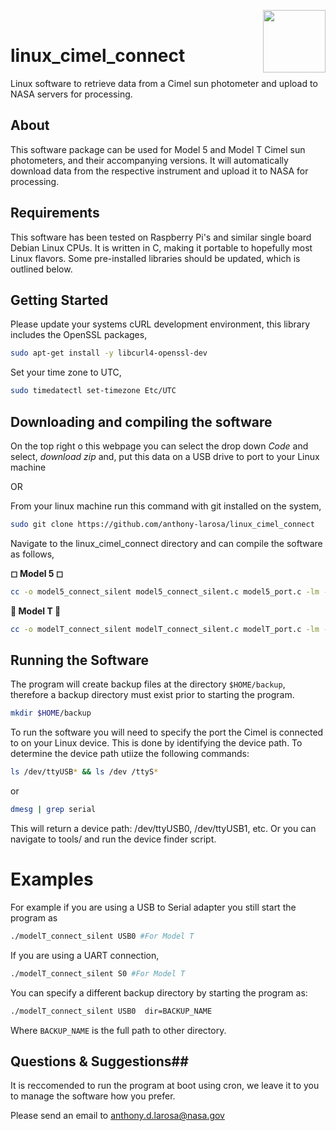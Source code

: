 <img align="right" width="100" height="100" src="https://cdn.iconscout.com/icon/free/png-256/linux-8-202409.png"><br/>


# linux_cimel_connect
Linux software to retrieve data from a Cimel sun photometer and upload to NASA servers for processing.

## About ##
This software package can be used for Model 5 and Model T Cimel sun photometers, and their accompanying versions. It will automatically download data from the respective instrument and upload it to NASA for processing.

## Requirements ##
This software has been tested on Raspberry Pi's and similar single board Debian Linux CPUs. It is written in C, making it portable to hopefully most Linux flavors. Some pre-installed libraries should be updated, which is outlined below.

## Getting Started ##
Please update your systems cURL development environment, this library includes the OpenSSL packages,
```bash
sudo apt-get install -y libcurl4-openssl-dev
```

Set your time zone to UTC,
```bash
sudo timedatectl set-timezone Etc/UTC
```
## Downloading and compiling the software ##
On the top right o this webpage you can select the drop down _Code_ and select, _download zip_ and, put this data on a USB drive to port to your Linux machine

OR

From your linux machine run this command with git installed on the system,

```bash
sudo git clone https://github.com/anthony-larosa/linux_cimel_connect
```
Navigate to the linux_cimel_connect directory and can compile the software as follows,

**&#9723; Model 5 &#9723;**
```bash
cc -o model5_connect_silent model5_connect_silent.c model5_port.c -lm -lcurl
```

**&#x1F536; Model T &#x1F536;**
```bash
cc -o modelT_connect_silent modelT_connect_silent.c modelT_port.c -lm -lcurl 
```
## Running the Software ##
The program will create backup files at the directory `$HOME/backup`, therefore a backup directory must exist prior to starting the program.
```bash
mkdir $HOME/backup
```

To run the software you will need to specify the port the Cimel is connected to on your Linux device. This is done by identifying the device path. To determine the device path utiize the following commands:
```bash
ls /dev/ttyUSB* && ls /dev /ttyS*
```
or
```bash
dmesg | grep serial
```
This will return a device path: /dev/ttyUSB0, /dev/ttyUSB1, etc. Or you can navigate to tools/ and run the device finder script.

# Examples #
For example if you are using a USB to Serial adapter you still start the program as
```bash
./modelT_connect_silent USB0 #For Model T
```
If you are using a UART connection,
```bash
./modelT_connect_silent S0 #For Model T
```

You can specify a different backup directory by starting the program as:
```bash
./modelT_connect_silent USB0  dir=BACKUP_NAME
```

Where `BACKUP_NAME` is the full path to other directory. 

## Questions & Suggestions##

It is reccomended to run the program at boot using cron, we leave it to you to manage the software how you prefer.

Please send an email to anthony.d.larosa@nasa.gov

